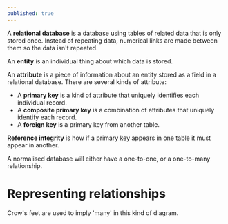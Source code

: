 ```yaml
---
published: true
---
```

A **relational database** is a database using tables of related data that is only stored once. Instead of repeating data, numerical links are made between them so the data isn't repeated.

An **entity** is an individual thing about which data is stored.

An **attribute** is a piece of information about an entity stored as a field in a relational database. There are several kinds of attribute:

+ A **primary key** is a kind of attribute that uniquely identifies each individual record.
+ A **composite primary key** is a combination of attributes that uniquely identify each record.
+ A **foreign key** is a primary key from another table.

**Reference integrity** is how if a primary key appears in one table it must appear in another.

A normalised database will either have a one-to-one, or a one-to-many relationship.

# Representing relationships
Crow's feet are used to imply 'many' in this kind of diagram.
